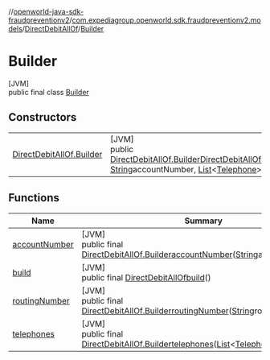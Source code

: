 //[openworld-java-sdk-fraudpreventionv2](../../../../index.md)/[com.expediagroup.openworld.sdk.fraudpreventionv2.models](../../index.md)/[DirectDebitAllOf](../index.md)/[Builder](index.md)

# Builder

[JVM]\
public final class [Builder](index.md)

## Constructors

| | |
|---|---|
| [DirectDebitAllOf.Builder](-direct-debit-all-of.-builder.md) | [JVM]<br>public [DirectDebitAllOf.Builder](index.md)[DirectDebitAllOf.Builder](-direct-debit-all-of.-builder.md)([String](https://docs.oracle.com/javase/8/docs/api/java/lang/String.html)routingNumber, [String](https://docs.oracle.com/javase/8/docs/api/java/lang/String.html)accountNumber, [List](https://docs.oracle.com/javase/8/docs/api/java/util/List.html)&lt;[Telephone](../../-telephone/index.md)&gt;telephones) |

## Functions

| Name | Summary |
|---|---|
| [accountNumber](account-number.md) | [JVM]<br>public final [DirectDebitAllOf.Builder](index.md)[accountNumber](account-number.md)([String](https://docs.oracle.com/javase/8/docs/api/java/lang/String.html)accountNumber) |
| [build](build.md) | [JVM]<br>public final [DirectDebitAllOf](../index.md)[build](build.md)() |
| [routingNumber](routing-number.md) | [JVM]<br>public final [DirectDebitAllOf.Builder](index.md)[routingNumber](routing-number.md)([String](https://docs.oracle.com/javase/8/docs/api/java/lang/String.html)routingNumber) |
| [telephones](telephones.md) | [JVM]<br>public final [DirectDebitAllOf.Builder](index.md)[telephones](telephones.md)([List](https://docs.oracle.com/javase/8/docs/api/java/util/List.html)&lt;[Telephone](../../-telephone/index.md)&gt;telephones) |

